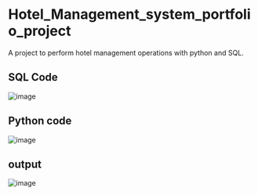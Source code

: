 # Hotel_Management_system_portfolio_project
A project to perform hotel management operations with python and SQL.
## SQL Code
![image](https://github.com/sguntuku/Hotel_Management_system_portfolio_project/assets/74515581/3c593213-23bb-49a3-b84e-17df687111d0)

## Python code
![image](https://github.com/sguntuku/Hotel_Management_system_portfolio_project/assets/74515581/9ebe9f07-8a19-428f-b783-888f799c0e51)


## output
![image](https://github.com/sguntuku/Hotel_Management_system_portfolio_project/assets/74515581/6d0fdc04-89d5-4432-818a-d5b61943d055)

